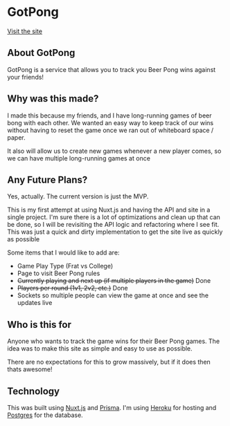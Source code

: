 # GotPong
[Visit the site](http://www.gotpong.party)

## About GotPong
GotPong is a service that allows you to track you Beer Pong wins against your friends!

## Why was this made?
I made this because my friends, and I have long-running games of beer bong with each other.
We wanted an easy way to keep track of our wins without having to reset the game once we 
ran out of whiteboard space / paper.

It also will allow us to create new games whenever a new player comes, so we can have multiple
long-running games at once

## Any Future Plans?
Yes, actually. The current version is just the MVP. 

This is my first attempt at using Nuxt.js
and having the API and site in a single project. I'm sure there is a lot of optimizations and clean up
that can be done, so I will be revisiting the API logic and refactoring where I see fit. This was just
a quick and dirty implementation to get the site live as quickly as possible

Some items that I would like to add are:
- Game Play Type (Frat vs College)
- Page to visit Beer Pong rules
- ~~Currently playing and next up (if multiple players in the game)~~ Done
- ~~Players per round (1v1, 2v2, etc.)~~ Done
- Sockets so multiple people can view the game at once and see the updates live

## Who is this for
Anyone who wants to track the game wins for their Beer Pong games.
The idea was to make this site as simple and easy to use as possible.

There are no expectations for this to grow massively, but if it does then thats awesome!

## Technology
This was built using [Nuxt.js](https://nuxtjs.org) and [Prisma](https://www.prisma.io/).
I'm using [Heroku](https://heroku.com) for hosting and [Postgres](https://www.postgresql.org/)
for the database.

